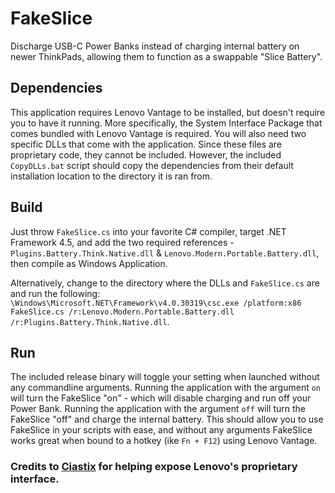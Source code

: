 # FakeSlice
Discharge USB-C Power Banks instead of charging internal battery on newer ThinkPads, allowing them to function as a swappable "Slice Battery".

## Dependencies

This application requires Lenovo Vantage to be installed, but doesn't require you to have it running. More specifically, the System Interface Package that comes bundled with Lenovo Vantage is required. You will also need two specific DLLs that come with the application. Since these files are proprietary code, they cannot be included. However, the included `CopyDLLs.bat` script should copy the dependencies from their default installation location to the directory it is ran from.

## Build

Just throw `FakeSlice.cs` into your favorite C# compiler, target .NET Framework 4.5, and add the two required references - `Plugins.Battery.Think.Native.dll` & `Lenovo.Modern.Portable.Battery.dll`, then compile as Windows Application. 

Alternatively, change to the directory where the DLLs and `FakeSlice.cs` are and run the following: `\Windows\Microsoft.NET\Framework\v4.0.30319\csc.exe /platform:x86 FakeSlice.cs /r:Lenovo.Modern.Portable.Battery.dll /r:Plugins.Battery.Think.Native.dll`.

## Run

The included release binary will toggle your setting when launched without any commandline arguments. Running the application with the argument `on` will turn the FakeSlice "on" - which will disable charging and run off your Power Bank. Running the application with the argument `off` will turn the FakeSlice "off" and charge the internal battery. This should allow you to use FakeSlice in your scripts with ease, and without any arguments FakeSlice works great when bound to a hotkey (ike `Fn + F12`) using Lenovo Vantage.

### Credits to [Ciastix](https://github.com/Ciastex) for helping expose Lenovo's proprietary interface.
